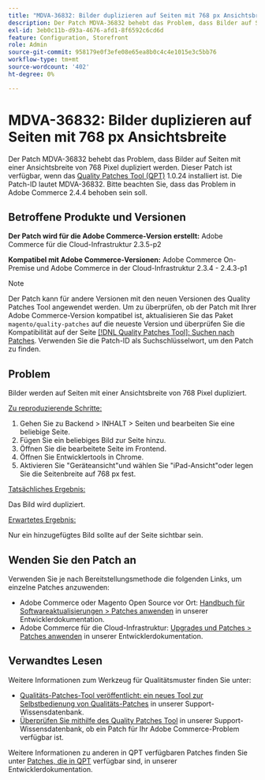 ```yaml
---
title: "MDVA-36832: Bilder duplizieren auf Seiten mit 768 px Ansichtsbreite"
description: Der Patch MDVA-36832 behebt das Problem, dass Bilder auf Seiten mit einer Ansichtsbreite von 768 Pixel dupliziert werden. Dieser Patch ist verfügbar, wenn das [Quality Patches Tool (QPT)](/help/announcements/adobe-commerce-announcements/magento-quality-patches-released-new-tool-to-self-serve-quality-patches.md) 1.0.24 installiert ist. Die Patch-ID lautet MDVA-36832. Bitte beachten Sie, dass das Problem in Adobe Commerce 2.4.4 behoben sein soll.
exl-id: 3eb0c11b-d93a-4676-afd1-8f6592c6cd6d
feature: Configuration, Storefront
role: Admin
source-git-commit: 958179e0f3efe08e65ea8b0c4c4e1015e3c5bb76
workflow-type: tm+mt
source-wordcount: '402'
ht-degree: 0%

---
```


# MDVA-36832: Bilder duplizieren auf Seiten mit 768 px Ansichtsbreite

Der Patch MDVA-36832 behebt das Problem, dass Bilder auf Seiten mit einer Ansichtsbreite von 768 Pixel dupliziert werden. Dieser Patch ist verfügbar, wenn das [Quality Patches Tool (QPT)](/help/announcements/adobe-commerce-announcements/magento-quality-patches-released-new-tool-to-self-serve-quality-patches.md) 1.0.24 installiert ist. Die Patch-ID lautet MDVA-36832. Bitte beachten Sie, dass das Problem in Adobe Commerce 2.4.4 behoben sein soll.

## Betroffene Produkte und Versionen

**Der Patch wird für die Adobe Commerce-Version erstellt:** Adobe Commerce für die Cloud-Infrastruktur 2.3.5-p2

**Kompatibel mit Adobe Commerce-Versionen:** Adobe Commerce On-Premise und Adobe Commerce in der Cloud-Infrastruktur 2.3.4 - 2.4.3-p1

>[!NOTE]
>
>Der Patch kann für andere Versionen mit den neuen Versionen des Quality Patches Tool angewendet werden. Um zu überprüfen, ob der Patch mit Ihrer Adobe Commerce-Version kompatibel ist, aktualisieren Sie das Paket `magento/quality-patches` auf die neueste Version und überprüfen Sie die Kompatibilität auf der Seite [[!DNL Quality Patches Tool]: Suchen nach Patches](https://devdocs.magento.com/quality-patches/tool.html#patch-grid). Verwenden Sie die Patch-ID als Suchschlüsselwort, um den Patch zu finden.

## Problem

Bilder werden auf Seiten mit einer Ansichtsbreite von 768 Pixel dupliziert.

<u>Zu reproduzierende Schritte:</u>

1. Gehen Sie zu Backend > INHALT > Seiten und bearbeiten Sie eine beliebige Seite.
1. Fügen Sie ein beliebiges Bild zur Seite hinzu.
1. Öffnen Sie die bearbeitete Seite im Frontend.
1. Öffnen Sie Entwicklertools in Chrome.
1. Aktivieren Sie &quot;Geräteansicht&quot;und wählen Sie &quot;iPad-Ansicht&quot;oder legen Sie die Seitenbreite auf 768 px fest.

<u>Tatsächliches Ergebnis:</u>

Das Bild wird dupliziert.

<u>Erwartetes Ergebnis:</u>

Nur ein hinzugefügtes Bild sollte auf der Seite sichtbar sein.

## Wenden Sie den Patch an

Verwenden Sie je nach Bereitstellungsmethode die folgenden Links, um einzelne Patches anzuwenden:

* Adobe Commerce oder Magento Open Source vor Ort: [Handbuch für Softwareaktualisierungen > Patches anwenden](https://devdocs.magento.com/guides/v2.4/comp-mgr/patching/mqp.html) in unserer Entwicklerdokumentation.
* Adobe Commerce für die Cloud-Infrastruktur: [Upgrades und Patches > Patches anwenden](https://devdocs.magento.com/cloud/project/project-patch.html) in unserer Entwicklerdokumentation.

## Verwandtes Lesen

Weitere Informationen zum Werkzeug für Qualitätsmuster finden Sie unter:

* [Qualitäts-Patches-Tool veröffentlicht: ein neues Tool zur Selbstbedienung von Qualitäts-Patches](/help/announcements/adobe-commerce-announcements/magento-quality-patches-released-new-tool-to-self-serve-quality-patches.md) in unserer Support-Wissensdatenbank.
* [Überprüfen Sie mithilfe des Quality Patches Tool](/help/support-tools/patches-available-in-qpt-tool/check-patch-for-magento-issue-with-magento-quality-patches.md) in unserer Support-Wissensdatenbank, ob ein Patch für Ihr Adobe Commerce-Problem verfügbar ist.

Weitere Informationen zu anderen in QPT verfügbaren Patches finden Sie unter [Patches, die in QPT](https://devdocs.magento.com/quality-patches/tool.html#patch-grid) verfügbar sind, in unserer Entwicklerdokumentation.
